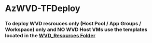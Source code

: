 # AzWVD-TFDeploy

### To deploy WVD resrouces only (Host Pool / App Groups / Workspace) only and NO WVD Host VMs use the templates located in the [WVD_Resources Folder](https://github.com/cocallaw/AzWVD-TFDeploy/tree/main/WVD_Resrouces) 

